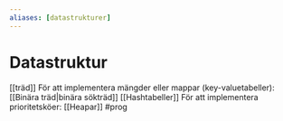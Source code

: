 ```yaml
---
aliases: [datastrukturer]
---
```


# Datastruktur 
[[träd]]
För att implementera mängder eller mappar (key-valuetabeller):
[[Binära träd|binära sökträd]]
[[Hashtabeller]]
För att implementera prioritetsköer:
[[Heapar]]
#prog 